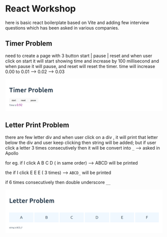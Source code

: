 # React Workshop

here is basic react boilerplate based on Vite and adding few interview questions which has been asked in various companies.

## Timer Problem

need to create a page with 3 button start | pause | reset and when user click on start it will start showing time and increase by 100 millisecond and when pause it will pause, and reset will reset the timer.
 time will increase 0.00 to 0.01 --> 0.02 --> 0.03

![Timer Problem](src/assets/images/timer.png)  

## Letter Print Problem

there are few letter div and when user click on a div , it will print that letter below the div and user keep clicking then string will be added; but if user click a letter 3 times consecutively then it will be convert into `_` --> asked in Apollo

for eg. if I click A B C D ( in same order) --> ABCD will be printed

the if I click E E E ( 3 times) --> `ABCD_` will be printed

if 6 times consecutively then  double underscore `__`

![Letter](src/assets/images/letter.png)